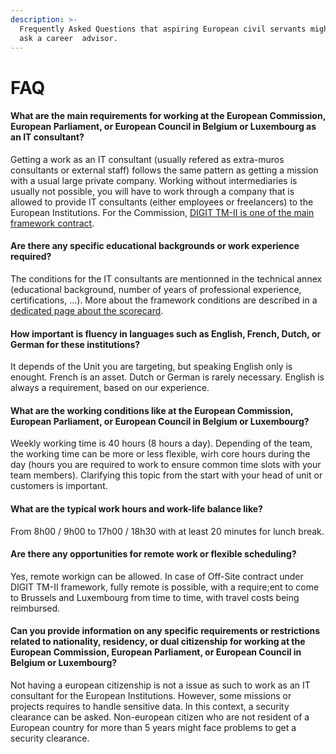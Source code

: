 ```yaml
---
description: >-
  Frequently Asked Questions that aspiring European civil servants might want to
  ask a career  advisor.
---
```


# FAQ

#### What are the main requirements for working at the European Commission, European Parliament, or European Council in Belgium or Luxembourg as an IT consultant?

Getting a work as an IT consultant (usually refered as extra-muros consultants or external staff) follows the same pattern as getting a mission with a usual large private company. Working without intermediaries is usually not possible, you will have to work through a company that is allowed to provide IT consultants (either employees or freelancers) to the European Institutions. For the Commission, [DIGIT TM-II is one of the main framework contract](../framework-contracts/digit-tm-ii/).

#### Are there any specific educational backgrounds or work experience required?

The conditions for the IT consultants are mentionned in the technical annex (educational background, number of years of professional experience, certifications, ...). More about the framework conditions are described in a [dedicated page about the scorecard](../framework-contracts/digit-tm-ii/digit-tm-ii-scorecards.md).

#### How important is fluency in languages such as English, French, Dutch, or German for these institutions?

It depends of the Unit you are targeting, but speaking English only is enought. French is an asset. Dutch or German is rarely necessary. English is always a requirement, based on our experience.

#### What are the working conditions like at the European Commission, European Parliament, or European Council in Belgium or Luxembourg?

Weekly working time is 40 hours (8 hours a day). Depending of the team, the working time can be more or less flexible, wirh core hours during the day (hours you are required to work to ensure common time slots with your team members). Clarifying this topic from the start with your head of unit or customers is important.

#### What are the typical work hours and work-life balance like?

From 8h00 / 9h00 to 17h00 / 18h30 with at least 20 minutes for lunch break.

#### Are there any opportunities for remote work or flexible scheduling?

Yes, remote workign can be allowed. In case of Off-Site contract under DIGIT TM-II framework, fully remote is possible, with a require;ent to come to Brussels and Luxembourg from time to time, with travel costs being reimbursed.

#### Can you provide information on any specific requirements or restrictions related to nationality, residency, or dual citizenship for working at the European Commission, European Parliament, or European Council in Belgium or Luxembourg?

Not having a european citizenship is not a issue as such to work as an IT consultant for the European Institutions. However, some missions or projects requires to handle sensitive data. In this context, a security clearance can be asked. Non-european citizen who are not resident of a European country for more than 5 years might face problems to get a security clearance.
